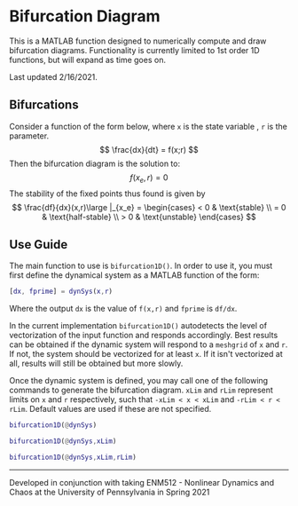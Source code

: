 # Bifurcation Diagram
This is a MATLAB function designed to numerically compute and draw  bifurcation diagrams. Functionality is currently limited to 1st order 1D functions, but will expand as time goes on.

Last updated 2/16/2021.

## Bifurcations

 Consider a function of the form below, where `x` is the state variable , `r` is the parameter.
$$
\frac{dx}{dt} = f(x;r)
$$
Then the bifurcation diagram is the solution to:
$$
f(x_e,r) = 0
$$
The stability of the fixed points thus found is given by
$$
\frac{df}{dx}(x,r)\large |_{x_e} = \begin{cases} < 0 & \text{stable} \\ = 0 & \text{half-stable} \\ > 0 & \text{unstable} \end{cases}
$$

## Use Guide

The main function to use is `bifurcation1D()`. In order to use it, you must first define the dynamical system as a MATLAB function of the form:

```matlab
[dx, fprime] = dynSys(x,r)
```

Where the output `dx` is the value of `f(x,r)` and `fprime` is `df/dx`. 

In the current implementation `bifurcation1D()` autodetects the level of vectorization of the input function and responds accordingly. Best results can be obtained if the dynamic system will respond to a `meshgrid` of `x` and `r`. If not, the system should be vectorized for at least `x`. If it isn't vectorized at all, results will still be obtained but more slowly.

Once the dynamic system is defined, you may call one of the following commands to generate the bifurcation diagram. `xLim` and `rLim` represent limits on `x` and `r` respectively, such that `-xLim < x < xLim` and `-rLim < r < rLim`. Default values are used if these are not specified.

```matlab
bifurcation1D(@dynSys)

bifurcation1D(@dynSys,xLim)

bifurcation1D(@dynSys,xLim,rLim)
```

------

Developed in conjunction with taking ENM512 - Nonlinear Dynamics and Chaos at the University of Pennsylvania in Spring 2021